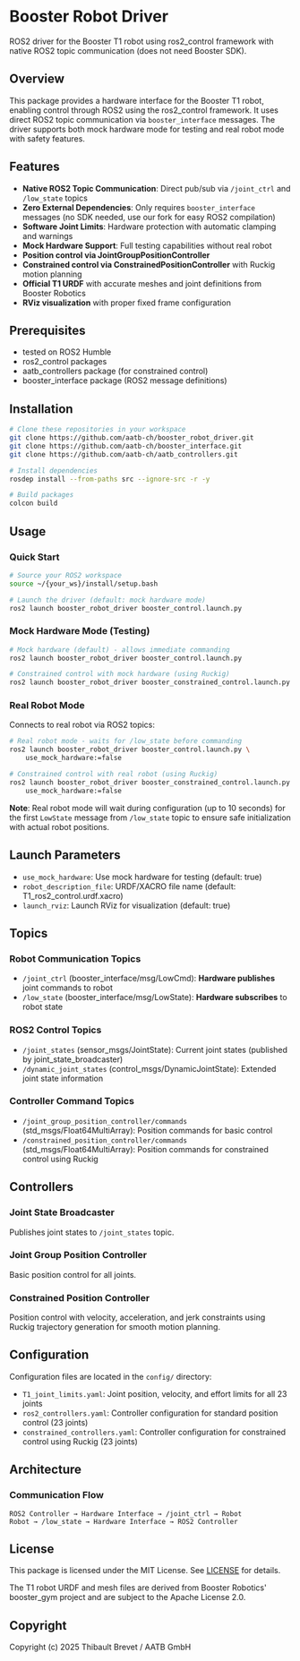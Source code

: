 # Booster Robot Driver

ROS2 driver for the Booster T1 robot using ros2_control framework with native ROS2 topic communication (does not need Booster SDK).

## Overview

This package provides a hardware interface for the Booster T1 robot, enabling control through ROS2 using the ros2_control framework. It uses direct ROS2 topic communication via `booster_interface` messages. The driver supports both mock hardware mode for testing and real robot mode with safety features.

## Features

- **Native ROS2 Topic Communication**: Direct pub/sub via `/joint_ctrl` and `/low_state` topics
- **Zero External Dependencies**: Only requires `booster_interface` messages (no SDK needed, use our fork for easy ROS2 compilation)
- **Software Joint Limits**: Hardware protection with automatic clamping and warnings
- **Mock Hardware Support**: Full testing capabilities without real robot
- **Position control via JointGroupPositionController**
- **Constrained control via ConstrainedPositionController** with Ruckig motion planning
- **Official T1 URDF** with accurate meshes and joint definitions from Booster Robotics
- **RViz visualization** with proper fixed frame configuration

## Prerequisites

- tested on ROS2 Humble
- ros2_control packages
- aatb_controllers package (for constrained control)
- booster_interface package (ROS2 message definitions)

## Installation

```bash
# Clone these repositories in your workspace
git clone https://github.com/aatb-ch/booster_robot_driver.git
git clone https://github.com/aatb-ch/booster_interface.git
git clone https://github.com/aatb-ch/aatb_controllers.git

# Install dependencies
rosdep install --from-paths src --ignore-src -r -y

# Build packages
colcon build
```

## Usage

### Quick Start

```bash
# Source your ROS2 workspace
source ~/{your_ws}/install/setup.bash

# Launch the driver (default: mock hardware mode)
ros2 launch booster_robot_driver booster_control.launch.py
```

### Mock Hardware Mode (Testing)

```bash
# Mock hardware (default) - allows immediate commanding
ros2 launch booster_robot_driver booster_control.launch.py

# Constrained control with mock hardware (using Ruckig)
ros2 launch booster_robot_driver booster_constrained_control.launch.py
```

### Real Robot Mode

Connects to real robot via ROS2 topics:

```bash
# Real robot mode - waits for /low_state before commanding
ros2 launch booster_robot_driver booster_control.launch.py \
    use_mock_hardware:=false

# Constrained control with real robot (using Ruckig)
ros2 launch booster_robot_driver booster_constrained_control.launch.py \
    use_mock_hardware:=false
```

**Note**: Real robot mode will wait during configuration (up to 10 seconds) for the first `LowState` message from `/low_state` topic to ensure safe initialization with actual robot positions.

## Launch Parameters

- `use_mock_hardware`: Use mock hardware for testing (default: true)
- `robot_description_file`: URDF/XACRO file name (default: T1_ros2_control.urdf.xacro)
- `launch_rviz`: Launch RViz for visualization (default: true)

## Topics

### Robot Communication Topics

- `/joint_ctrl` (booster_interface/msg/LowCmd): **Hardware publishes** joint commands to robot
- `/low_state` (booster_interface/msg/LowState): **Hardware subscribes** to robot state

### ROS2 Control Topics

- `/joint_states` (sensor_msgs/JointState): Current joint states (published by joint_state_broadcaster)
- `/dynamic_joint_states` (control_msgs/DynamicJointState): Extended joint state information

### Controller Command Topics

- `/joint_group_position_controller/commands` (std_msgs/Float64MultiArray): Position commands for basic control
- `/constrained_position_controller/commands` (std_msgs/Float64MultiArray): Position commands for constrained control using Ruckig

## Controllers

### Joint State Broadcaster
Publishes joint states to `/joint_states` topic.

### Joint Group Position Controller
Basic position control for all joints.

### Constrained Position Controller
Position control with velocity, acceleration, and jerk constraints using Ruckig trajectory generation for smooth motion planning.

## Configuration

Configuration files are located in the `config/` directory:

- `T1_joint_limits.yaml`: Joint position, velocity, and effort limits for all 23 joints
- `ros2_controllers.yaml`: Controller configuration for standard position control (23 joints)
- `constrained_controllers.yaml`: Controller configuration for constrained control using Ruckig (23 joints)

## Architecture

### Communication Flow

```
ROS2 Controller → Hardware Interface → /joint_ctrl → Robot
Robot → /low_state → Hardware Interface → ROS2 Controller
```

## License

This package is licensed under the MIT License. See [LICENSE](LICENSE) for details.

The T1 robot URDF and mesh files are derived from Booster Robotics' booster_gym project and are subject to the Apache License 2.0.

## Copyright

Copyright (c) 2025 Thibault Brevet / AATB GmbH